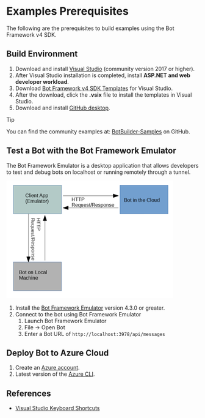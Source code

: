 # Examples Prerequisites

The following are the prerequisites to build examples using the Bot Framework v4 SDK.

## Build Environment

1. Download  and install [Visual Studio](https://visualstudio.microsoft.com/downloads/) (community version 2017 or higher).
1. After Visual Studio installation is completed, install **ASP.NET and web developer workload**.
1. Download [Bot Framework v4 SDK Templates](https://marketplace.visualstudio.com/items?itemName=BotBuilder.botbuilderv4) for Visual Studio.
1. After the download, click the **.vsix** file to install the templates in Visual Studio.
1. Download and install [GitHub desktop](https://desktop.github.com/).

> [!TIP]
> You can find the community examples at: [BotBuilder-Samples](https://github.com/Microsoft/BotBuilder-Samples/) on GitHub.

## Test a Bot with the Bot Framework Emulator 

The Bot Framework Emulator is a desktop application that allows developers to test and debug bots on localhost or running remotely through a tunnel.

![bot emulator client](../Media/bot_emulator_client.PNG)


1. Install the [Bot Framework Emulator](https://github.com/Microsoft/BotFramework-Emulator/releases) version 4.3.0 or greater.
1. Connect to the bot using Bot Framework Emulator
    1. Launch Bot Framework Emulator
    1. File -> Open Bot
    1. Enter a Bot URL of `http://localhost:3978/api/messages`

## Deploy Bot to Azure Cloud

1. Create an [Azure account](https://azure.microsoft.com/en-us/account/).
1. Latest version of the [Azure CLI](https://docs.microsoft.com/cli/azure/?view=azure-cli-latest).

## References

- [Visual Studio Keyboard Shortcuts](http://visualstudioshortcuts.com/2017/)

